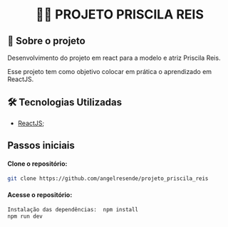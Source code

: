 

<h1 align="center">

:health_worker: **PROJETO PRISCILA REIS**

</h1>

## 🚀 Sobre o projeto

<p>Desenvolvimento do projeto em react para a modelo e atriz Priscila Reis.</p>
<p>Esse projeto tem como objetivo colocar em prática o aprendizado em ReactJS.</p>

## 🛠️ Tecnologias Utilizadas

- [ReactJS](https://reactjs.org/);


## Passos iniciais

#### Clone o repositório:
```bash 
git clone https://github.com/angelresende/projeto_priscila_reis
```

#### Acesse o repositório:
```bash 
Instalação das dependências:  npm install
npm run dev
